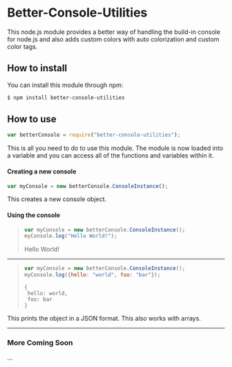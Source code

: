 # Better-Console-Utilities
This node.js module provides a better way of handling the build-in console for node.js and also adds custom colors with auto colorization and custom color tags.

## How to install
You can install this module through npm:
```bash
$ npm install better-console-utilities
```

## How to use
```javascript
var betterConsole = require("better-console-utilities");
```
This is all you need to do to use this module. The module is now loaded into a variable and you can access all of the functions and variables within it.

#### Creating a new console
```javascript
var myConsole = new betterConsole.ConsoleInstance();
```
This creates a new console object.

#### Using the console
>```javascript
>var myConsole = new betterConsole.ConsoleInstance();
>myConsole.log("Hello World!");
>```
> Hello World!

---

>```javascript
>var myConsole = new betterConsole.ConsoleInstance();
>myConsole.log({hello: "world", foo: "bar"});
>``` 
>```
>{
>  hello: world, 
>  foo: bar
>}
>```
This prints the object in a JSON format. This also works with arrays.

---

### More Coming Soon
...